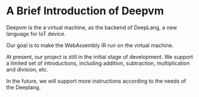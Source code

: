 # A Brief Introduction of Deepvm

Deepvm is the a virtual machine, as the backend of DeepLang, a new language for IoT device.

Our goal is to make the WebAssembly IR run on the virtual machine.

At present, our project is still in the initial stage of development. We support a limited set of introductions, including addition, subtraction, multiplication and division, etc.

In the future, we will support more instructions according to the needs of the Deeplang.



